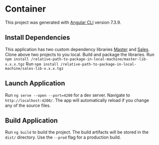 # Container

This project was generated with [Angular CLI](https://github.com/angular/angular-cli) version 7.3.9.

## Install Dependencies

This application has two custom dependency libraries [Master](https://github.com/jdhakai1994/master) and [Sales](https://github.com/jdhakai1994/sales). 
Clone above two projects to you local. Build and package the libraries.
Run `npm install /relative-path-to-package-in-local-machine/master-lib-x.x.x.tgz`
Run `npm install /relative-path-to-package-in-local-machine/sales-lib-x.x.x.tgz`

## Launch Application

Run `ng serve --open --port=4200` for a dev server. Navigate to `http://localhost:4200/`. The app will automatically reload if you change any of the source files.

## Build Application

Run `ng build` to build the project. The build artifacts will be stored in the `dist/` directory. Use the `--prod` flag for a production build.
